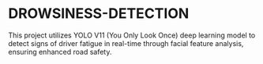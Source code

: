 # DROWSINESS-DETECTION
This project utilizes YOLO V11 (You Only Look Once) deep learning model to detect signs of driver fatigue in real-time through facial feature analysis, ensuring enhanced road safety. 
